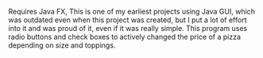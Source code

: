 Requires Java FX, This is one of my earliest projects using Java GUI, which was outdated even when this project was created, but I put a lot of effort into it and was proud of it, even if it was really simple. This program uses radio buttons and check boxes to actively changed the price of a pizza depending on size and toppings.
